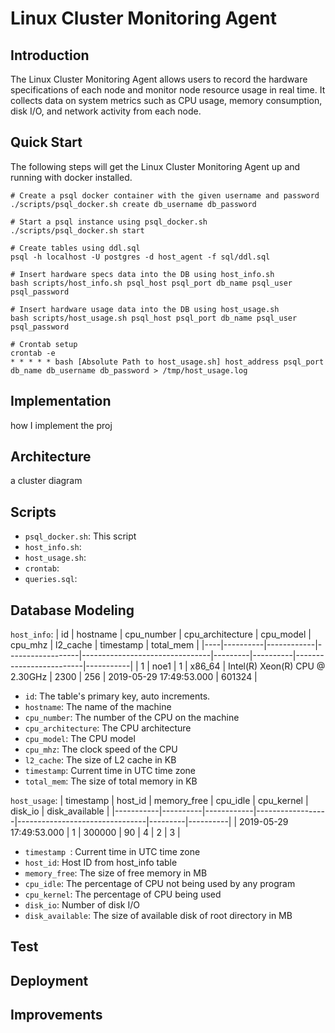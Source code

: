# Linux Cluster Monitoring Agent
## Introduction
The Linux Cluster Monitoring Agent allows users to record the hardware specifications of each node and monitor node resource usage in real time. It collects data on system metrics such as CPU usage, memory consumption, disk I/O, and network activity from each node. 
## Quick Start
The following steps will get the Linux Cluster Monitoring Agent up and running with docker installed.
```
# Create a psql docker container with the given username and password
./scripts/psql_docker.sh create db_username db_password

# Start a psql instance using psql_docker.sh
./scripts/psql_docker.sh start

# Create tables using ddl.sql
psql -h localhost -U postgres -d host_agent -f sql/ddl.sql

# Insert hardware specs data into the DB using host_info.sh
bash scripts/host_info.sh psql_host psql_port db_name psql_user psql_password

# Insert hardware usage data into the DB using host_usage.sh
bash scripts/host_usage.sh psql_host psql_port db_name psql_user psql_password

# Crontab setup
crontab -e
* * * * * bash [Absolute Path to host_usage.sh] host_address psql_port db_name db_username db_password > /tmp/host_usage.log
```
## Implementation
how I implement the proj
## Architecture
a cluster diagram
## Scripts
- `psql_docker.sh`: This script 
- `host_info.sh`: 
- `host_usage.sh`: 
- `crontab`: 
- `queries.sql`: 
## Database Modeling
`host_info`:
| id | hostname | cpu_number | cpu_architecture |             cpu_model          | cpu_mhz | l2_cache |        timestamp        | total_mem |
|----|----------|------------|------------------|--------------------------------|---------|----------|-------------------------|-----------|
| 1  |   noe1   |      1     |      x86_64      | Intel(R) Xeon(R) CPU @ 2.30GHz |   2300  |    256   | 2019-05-29 17:49:53.000 |   601324  |
- `id`: The table's primary key, auto increments.
- `hostname`: The name of the machine
- `cpu_number`: The number of the CPU on the machine
- `cpu_architecture`: The CPU architecture
- `cpu_model`: The CPU model
- `cpu_mhz`: The clock speed of the CPU
- `l2_cache`: The size of L2 cache in KB
- `timestamp`: Current time in UTC time zone
- `total_mem`: The size of total memory in KB

`host_usage`:
| timestamp | host_id | memory_free | cpu_idle |             cpu_kernel          | disk_io | disk_available |
|-----------|----------|------------|------------------|--------------------------------|---------|----------|
| 2019-05-29 17:49:53.000 |   1   |      300000     |      90      | 4 |   2  |    3   |
- `timestamp `: Current time in UTC time zone
- `host_id`: Host ID from host_info table
- `memory_free`: The size of free memory in MB
- `cpu_idle`: The percentage of CPU not being used by any program
- `cpu_kernel`: The percentage of CPU being used
- `disk_io`: Number of disk I/O
- `disk_available`: The size of available disk of root directory in MB
## Test

## Deployment

## Improvements


